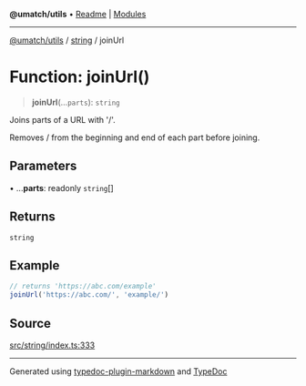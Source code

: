 **@umatch/utils** • [Readme](../../index.md) \| [Modules](../../modules.md)

***

[@umatch/utils](../../modules.md) / [string](../index.md) / joinUrl

# Function: joinUrl()

> **joinUrl**(...`parts`): `string`

Joins parts of a URL with '/'.

Removes / from the beginning and end of each part before joining.

## Parameters

• ...**parts**: readonly `string`[]

## Returns

`string`

## Example

```ts
// returns 'https://abc.com/example'
joinUrl('https://abc.com/', 'example/')
```

## Source

[src/string/index.ts:333](https://github.com/umatch-oficial/utils/blob/6e00801/src/string/index.ts#L333)

***

Generated using [typedoc-plugin-markdown](https://www.npmjs.com/package/typedoc-plugin-markdown) and [TypeDoc](https://typedoc.org/)
